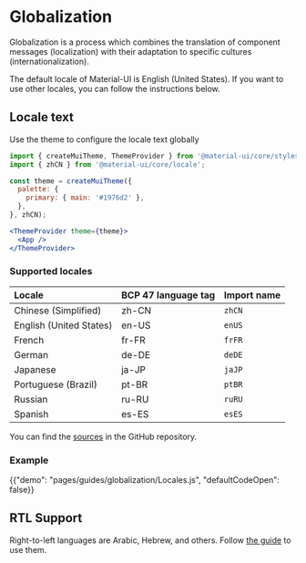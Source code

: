 # Globalization

<p class="description">Globalization is a process which combines the translation of component messages (localization) with their adaptation to specific cultures (internationalization).</p>

The default locale of Material-UI is English (United States). If you want to use other locales, you can follow the instructions below.

## Locale text

Use the theme to configure the locale text globally

```jsx
import { createMuiTheme, ThemeProvider } from '@material-ui/core/styles';
import { zhCN } from '@material-ui/core/locale';

const theme = createMuiTheme({
  palette: {
    primary: { main: '#1976d2' },
  },
}, zhCN);

<ThemeProvider theme={theme}>
  <App />
</ThemeProvider>
```

### Supported locales

| Locale | BCP 47 language tag | Import name
|:-------|:---------|:---------|
| Chinese (Simplified) | zh-CN | `zhCN` |
| English (United States) | en-US | `enUS` |
| French | fr-FR | `frFR` |
| German | de-DE |  `deDE` |
| Japanese | ja-JP | `jaJP` |
| Portuguese (Brazil) | pt-BR | `ptBR` |
| Russian | ru-RU | `ruRU` |
| Spanish | es-ES | `esES` |

You can find the [sources](https://github.com/mui-org/material-ui/blob/master/packages/material-ui/src/locale/index.js) in the GitHub repository.

### Example

{{"demo": "pages/guides/globalization/Locales.js", "defaultCodeOpen": false}}

## RTL Support

Right-to-left languages are Arabic, Hebrew, and others.
Follow [the guide](/guides/right-to-left/) to use them.
